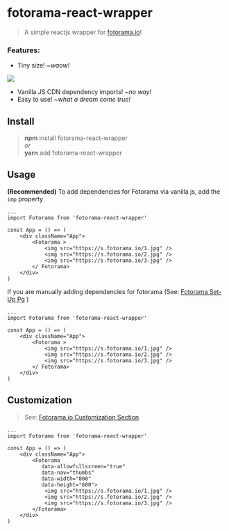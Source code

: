 # fotorama-react-wrapper

> A simple reactjs wrapper for [fotorama.io](http://fotorama.io/)!

### Features:

- Tiny size! _~waow!_

<img src="https://ucarecdn.com/b0195d14-8b84-426d-a91f-d398c1839392/soSmol.png">

- Vanilla JS CDN dependency imports! _~no way!_
- Easy to use! _~what a dream come true!_

## Install

> **npm** install fotorama-react-wrapper  
> _or_  
> **yarn** add fotorama-react-wrapper

## Usage

**(Recommended)** To add dependencies for Fotorama via vanilla js, add the `imp` property

```JSX
...
import Fotorama from 'fotorama-react-wrapper'

const App = () => (
	<div className="App">
		<Fotorama >
			<img src="https://s.fotorama.io/1.jpg" />
			<img src="https://s.fotorama.io/2.jpg" />
			<img src="https://s.fotorama.io/3.jpg" />
		</ Fotorama>
	</div>
)
```

If you are manually adding dependencies for fotorama (See: [Fotorama Set-Up Pg](http://fotorama.io/#set-up) )

```JSX
...
import Fotorama from 'fotorama-react-wrapper'

const App = () => (
	<div className="App">
		<Fotorama >
			<img src="https://s.fotorama.io/1.jpg" />
			<img src="https://s.fotorama.io/2.jpg" />
			<img src="https://s.fotorama.io/3.jpg" />
		</ Fotorama>
	</div>
)
```

## Customization

> See: [Fotorama.io Customization Section](http://fotorama.io/customize/)

```JSX
...
import Fotorama from 'fotorama-react-wrapper'

const App = () => (
	<div className="App">
		<Fotorama
		   data-allowfullscreen="true"
		   data-nav="thumbs"
		   data-width="800"
		   data-height="600">
			<img src="https://s.fotorama.io/1.jpg" />
			<img src="https://s.fotorama.io/2.jpg" />
			<img src="https://s.fotorama.io/3.jpg" />
		</Fotorama>
	</div>
)
```
